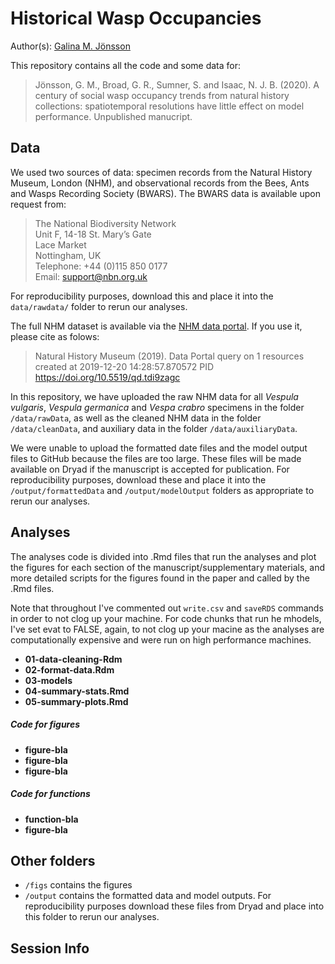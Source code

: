 # Historical Wasp Occupancies

Author(s): [Galina M. Jönsson](https://github.com/galinajonsson)

This repository contains all the code and some data for:

>Jönsson, G. M., Broad, G. R., Sumner, S. and Isaac, N. J. B. (2020). A century of social wasp occupancy trends from natural history collections: spatiotemporal resolutions have little effect on model performance.  Unpublished manucript. 


## Data
We used two sources of data: specimen records from the Natural History Museum, London (NHM), and observational records from the Bees, Ants and Wasps Recording Society (BWARS). The BWARS data is available upon request from:
>The National Biodiversity Network  
Unit F, 14-18 St. Mary’s Gate  
Lace Market  
Nottingham, UK  
Telephone: +44 (0)115 850 0177  
Email: support@nbn.org.uk  

For reproducibility purposes, download this and place it into the `data/rawdata/` folder to rerun our analyses. 

The full NHM dataset is available via the [NHM data portal](https://data.nhm.ac.uk/doi/10.5519/qd.tdi9zagc). If you use it, please cite as folows: 
> Natural History Museum (2019). Data Portal query on 1 resources created at 2019-12-20 14:28:57.870572 PID https://doi.org/10.5519/qd.tdi9zagc

In this repository, we have uploaded the raw NHM data for all *Vespula vulgaris*, *Vespula germanica* and *Vespa crabro* specimens in the folder `/data/rawData`, as well as the cleaned NHM data in the folder `/data/cleanData`, and auxiliary data in the folder `/data/auxiliaryData`.

We were unable to upload the formatted date files and the model output files to GitHub because the files are too large. These files will be made available on Dryad if the manuscript is accepted for publication. For reproducibility purposes, download these and place it into the `/output/formattedData` and `/output/modelOutput` folders as appropriate to rerun our analyses. 

## Analyses
The analyses code is divided into .Rmd files that run the analyses and plot the figures for each section of the manuscript/supplementary materials, and more detailed scripts for the figures found in the paper and called by the .Rmd files.

Note that throughout I've commented out `write.csv` and `saveRDS` commands in order to not clog up your machine. For code chunks that run he mhodels, I've set evat to FALSE, again, to not clog up your macine as the analyses are computationally expensive and were run on high performance machines.

* __01-data-cleaning-Rdm__
* __02-format-data.Rdm__
* __03-models__
* __04-summary-stats.Rmd__
* __05-summary-plots.Rmd__

##### Code for figures

* __figure-bla__
* __figure-bla__
* __figure-bla__


##### Code for functions

* __function-bla__
* __figure-bla__


## Other folders

* `/figs` contains the figures
* `/output` contains the formatted data and model outputs. For reproducibility purposes download these files from Dryad and place into this folder to rerun our analyses.

## Session Info

